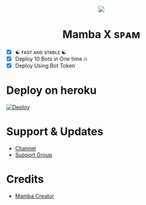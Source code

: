 <p align="center">
  <img src="https://telegra.ph/file/87f1fb4d1ab2e95cfcfe.jpg">
</p>
<h1 align="center">
  <b>Mamba X sᴘᴀᴍ</b>
</h1>
 
- [x] ☯︎ ғᴀsᴛ ᴀɴᴅ sᴛᴀʙʟᴇ ☯︎
- [x] Deploy 10 Bots in One time 🔥
- [x] Deploy Using Bot Token 

# Deploy on heroku

[![Deploy](https://www.herokucdn.com/deploy/button.svg)](https://heroku.com/deploy?template=https://github.com/SUKHPAL443/SpamX)


# Support & Updates
* [Channel](https://t.me/MAMBA_NETWORK)
* [Support Group](https://t.me/MAMBA_X_SUPPORT)

# Credits
* [Mamba Creator](https://github.com/SUKHPAL443)

